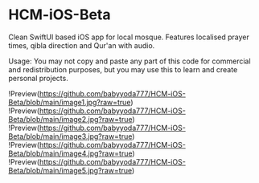 # HCM-iOS-Beta
Clean SwiftUI based iOS app for local mosque. Features localised prayer times, qibla direction and Qur'an with audio. 


Usage: You may not copy and paste any part of this code for commercial and redistribution purposes, but you may use this to learn and create personal projects.


!Preview(https://github.com/babyyoda777/HCM-iOS-Beta/blob/main/image1.jpg?raw=true)
!Preview(https://github.com/babyyoda777/HCM-iOS-Beta/blob/main/image2.jpg?raw=true)
!Preview(https://github.com/babyyoda777/HCM-iOS-Beta/blob/main/image3.jpg?raw=true)
!Preview(https://github.com/babyyoda777/HCM-iOS-Beta/blob/main/image4.jpg?raw=true)
!Preview(https://github.com/babyyoda777/HCM-iOS-Beta/blob/main/image5.jpg?raw=true)
